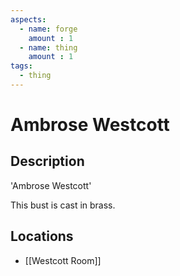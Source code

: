```yaml
---
aspects: 
  - name: forge
    amount : 1
  - name: thing
    amount : 1
tags:
  - thing
---
```


# Ambrose Westcott

## Description
'Ambrose Westcott'

This bust is cast in brass.
## Locations
- [[Westcott Room]]